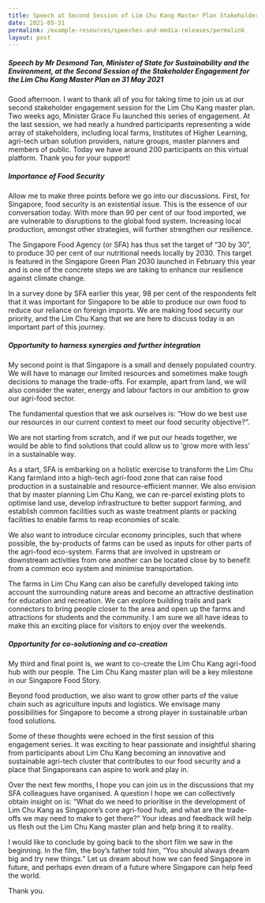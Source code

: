 ```yaml
---
title: Speech at Second Session of Lim Chu Kang Master Plan Stakeholder Engagement
date: 2021-05-31
permalink: /example-resources/speeches-and-media-releases/permalink
layout: post
---
```


##### Speech by Mr Desmond Tan, Minister of State for Sustainability and the Environment, at the Second Session of the Stakeholder Engagement for the Lim Chu Kang Master Plan on 31 May 2021

Good afternoon. I want to thank all of you for taking time to join us at our second stakeholder engagement session for the Lim Chu Kang master plan. Two weeks ago, Minister Grace Fu launched this series of engagement. At the last session, we had nearly a hundred participants representing a wide array of stakeholders, including local farms, Institutes of Higher Learning, agri-tech urban solution providers, nature groups, master planners and members of public. Today we have around 200 participants on this virtual platform.  Thank you for your support!

##### Importance of Food Security
Allow me to make three points before we go into our discussions. First, for Singapore, food security is an existential issue. This is the essence of our conversation today. With more than 90 per cent of our food imported, we are vulnerable to disruptions to the global food system. Increasing local production, amongst other strategies, will further strengthen our resilience. 

The Singapore Food Agency (or SFA) has thus set the target of “30 by 30”, to produce 30 per cent of our nutritional needs locally by 2030. This target is featured in the Singapore Green Plan 2030 launched in February this year and is one of the concrete steps we are taking to enhance our resilience against climate change. 
 
In a survey done by SFA earlier this year, 98 per cent of the respondents felt that it was important for Singapore to be able to produce our own food to reduce our reliance on foreign imports. We are making food security our priority, and the Lim Chu Kang that we are here to discuss today is an important part of this journey.
 
##### Opportunity to harness synergies and further integration

My second point is that Singapore is a small and densely populated country. We will have to manage our limited resources and sometimes make tough decisions to manage the trade-offs. For example, apart from land, we will also consider the water, energy and labour factors in our ambition to grow our agri-food sector. 

The fundamental question that we ask ourselves is: “How do we best use our resources in our current context to meet our food security objective?”.  

We are not starting from scratch, and if we put our heads together, we would be able to find solutions that could allow us to ‘grow more with less’ in a sustainable way.
 
As a start, SFA is embarking on a holistic exercise to transform the Lim Chu Kang farmland into a high-tech agri-food zone that can raise food production in a sustainable and resource-efficient manner.  We also envision that by master planning Lim Chu Kang, we can re-parcel existing plots to optimise land use, develop infrastructure to better support farming, and establish common facilities such as waste treatment plants or packing facilities to enable farms to reap economies of scale. 

We also want to introduce circular economy principles, such that where possible, the by-products of farms can be used as inputs for other parts of the agri-food eco-system. Farms that are involved in upstream or downstream activities from one another can be located close by to benefit from a common eco system and minimise transportation.
 
The farms in Lim Chu Kang can also be carefully developed taking into account the surrounding nature areas and become an attractive destination for education and recreation. We can explore building trails and park connectors to bring people closer to the area and open up the farms and attractions for students and the community. I am sure we all have ideas to make this an exciting place for visitors to enjoy over the weekends.
 
##### Opportunity for co-solutioning and co-creation
My third and final point is, we want to co-create the Lim Chu Kang agri-food hub with our people. The Lim Chu Kang master plan will be a key milestone in our Singapore Food Story. 

Beyond food production, we also want to grow other parts of the value chain such as agriculture inputs and logistics. We envisage many possibilities for Singapore to become a strong player in sustainable urban food solutions. 

Some of these thoughts were echoed in the first session of this engagement series. It was exciting to hear passionate and insightful sharing from participants about Lim Chu Kang becoming an innovative and sustainable agri-tech cluster that contributes to our food security and a place that Singaporeans can aspire to work and play in. 
 
Over the next few months, I hope you can join us in the discussions that my SFA colleagues have organised. A question I hope we can collectively obtain insight on is: “What do we need to prioritise in the development of Lim Chu Kang as Singapore’s core agri-food hub, and what are the trade-offs we may need to make to get there?” Your ideas and feedback will help us flesh out the Lim Chu Kang master plan and help bring it to reality.
 
I would like to conclude by going back to the short film we saw in the beginning. In the film, the boy’s father told him, “You should always dream big and try new things.” Let us dream about how we can feed Singapore in future, and perhaps even dream of a future where Singapore can help feed the world.

Thank you.